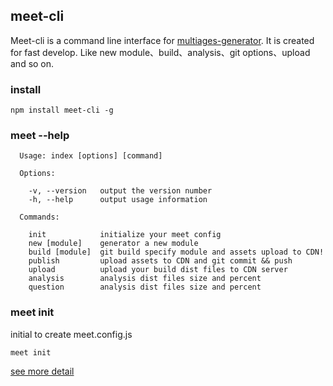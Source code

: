 ## meet-cli

Meet-cli is a command line interface for [multiages-generator](https://github.com/linweiwei123/multipages-generator). It is created for fast develop.
Like new module、build、analysis、git options、upload and so on.

### install

```
npm install meet-cli -g

```

### meet --help
```
  Usage: index [options] [command]

  Options:

    -v, --version   output the version number
    -h, --help      output usage information

  Commands:

    init            initialize your meet config
    new [module]    generator a new module
    build [module]  git build specify module and assets upload to CDN!
    publish         upload assets to CDN and git commit && push
    upload          upload your build dist files to CDN server
    analysis        analysis dist files size and percent
    question        analysis dist files size and percent

```

### meet init

initial to create meet.config.js
```
meet init
```

[see more detail](http://medium.yintage.com/?p=281)